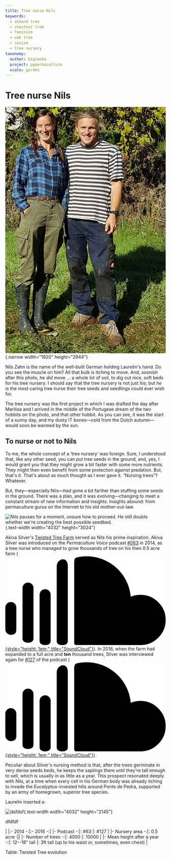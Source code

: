 ```yaml
---
title: Tree nurse Nils
keywords:
  - almond tree
  - chestnut tree
  - feminism
  - oak tree
  - sexism
  - tree nursery
taxonomy:
  author: bigsmoke
  project: pppermaculture
  scale: garden
---
```


# Tree nurse Nils

![Nils and Laurelin are standing on the terrace in Ponte de Pedra that will soon thereafter be thoroughly transformed into a tree nursery.](Ponte_de_Pedra_2017-11-12_Tree_Nurse_Nils_and_Laurelin.jpg){.narrow width="1920" height="2944"}

Nils Zahn is the name of the well-built German holding Laurelin's hand. Do you see the muscle on him? All that bulk is itching to move. And, soonish after this photo, he _did_ move … a whole lot of soil, to dig out nice, soft beds for his tree nursery. I should say that the tree nursery is not just _his_; but _he_ is the most caring tree nurse their tree seeds and seedlings could ever wish for.

The tree nursery was the first project in which I was drafted the day after Marilisa and I arrived in the middle of the Portugese dream of the two hobbits on the photo, and that other hobbit. As you can see, it was the start of a sunny day, and my dusty IT bones—cold from the Dutch autumn—would soon be warmed by the sun.

## To nurse or not to Nils

To me, the whole concept of a ‘tree nursery’ was foreign. Sure, I understood that, like any other seed, you can put tree seeds in the ground, and, yes, I would grant you that they might grow a bit faster with some more nutrients. They might then even benefit from some protection against predation. But, that's it. That's about as much thought as I ever gave it. “Nursing trees”? Whatever.

But, they—especially Nils—_had_ gone a bit farther than stuffing some seeds in the ground. There was a plan, and it was evolving—changing to meet a constant stream of new information and insights. Insights abound: from permaculture gurus on the Internet to his old mother-out-law.

![Nils pauses for a moment, unsure how to proceed. He still doubts whether we're creating the best possible seedbed.](Ponte_de_Pedra_2017-11-12_Tree_nurse_Nils_pondering_the_best_next_step.jpg){.text-width width="4032" height="3024"}
 
Akiva Silver's [Twisted Tree Farm](http://www.twisted-tree.net/) served as Nils his prime inspiration. Akiva Silver was introduced on the <cite>Permaculture Voice</cite> podcast [#063](http://www.permaculturevoices.com/1000s-of-trees-and-half-an-acre-small-scale-nursery-business-with-akiva-silver-pvp063/) in 2014, as a tree nurse who managed to grow thousands of tree on his then 0.5 acre farm ([![SoundCloud](/layout/soundcloud-icon.svg){style="height: 1em;" title="SoundCloud"}](https://soundcloud.com/permaculturevoices/pvp063-08052014)). In 2016, when the farm had expanded to a full acre and **ten** thousand trees, Silver was interviewed again for [#127](http://www.permaculturevoices.com/growing-10000-trees-on-acre-expanding-a-small-scale-nursery-business-an-update-with-akiva-silver-pvp127/) of the podcast ([![SoundCloud](/layout/soundcloud-icon.svg){style="height: 1em;" title="SoundCloud"}](https://soundcloud.com/permaculturevoices/growing-10000-trees-on-acre-expanding-a-small-scale-nursery-business-with-akiva-silver-pvp127)).

Peculiar about Silver's nursing method is that, after the trees germinate in very dense seeds beds, he keeps the saplings there until they're tall enough to sell, which is usually in as little as a year. This prospect resonated deeply with Nils, at a time when every cell in his German body was already itching to invade the _Eucalyptus_-invested hills around Ponte de Pedra, supported by an army of homegrown, superior tree species.

<?project-insert?>

Laurelin inserted a:

![dsfdsf](Ponte_de_Pedra_2017-11-13_Seedbed_with_mixed_nuts.jpg){.text-width width="4032" height="2145"}

dfdfdf

| |:- 2014 -:|:- 2016 -:|
|- Podcast -:|: #63 |: #127 |
|- Nursery area -:|: 0.5 acre :||
|- Number of trees -:|: 4000 |: 10000 |
|- Mean height after a year -:|: 12--18" tall |: 3ft tall (up to his waist or, sometimes, even chest) |

Table: Twisted Tree evolution
